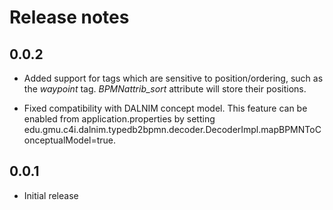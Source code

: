 # Release notes

## 0.0.2

- Added support for tags which are sensitive to position/ordering, such as the *waypoint* tag. *BPMNattrib_sort* attribute will store their positions.

- Fixed compatibility with DALNIM concept model. This feature can be enabled from application.properties by setting edu.gmu.c4i.dalnim.typedb2bpmn.decoder.DecoderImpl.mapBPMNToConceptualModel=true.
 
## 0.0.1

- Initial release
